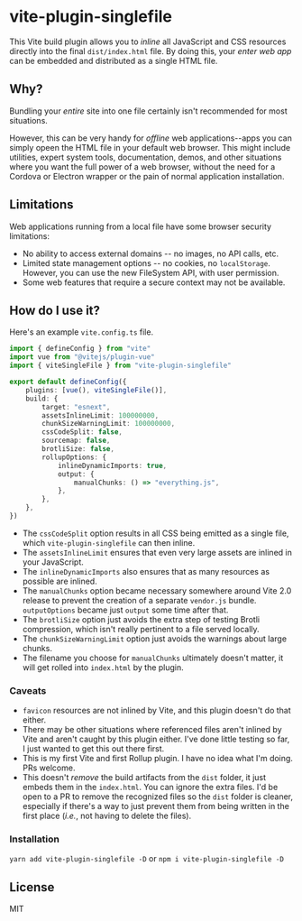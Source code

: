# vite-plugin-singlefile

This Vite build plugin allows you to _inline_ all JavaScript and CSS resources directly into the final `dist/index.html` file. By doing this, your _enter web app_ can be embedded and distributed as a single HTML file.

## Why?

Bundling your _entire_ site into one file certainly isn't recommended for most situations.

However, this can be very handy for _offline_ web applications--apps you can simply opeen the HTML file in your default web browser. This might include utilities, expert system tools, documentation, demos, and other situations where you want the full power of a web browser, without the need for a Cordova or Electron wrapper or the pain of normal application installation.

## Limitations

Web applications running from a local file have some browser security limitations:

- No ability to access external domains -- no images, no API calls, etc.
- Limited state management options -- no cookies, no `localStorage`. However, you can use the new FileSystem API, with user permission.
- Some web features that require a secure context may not be available.

## How do I use it?

Here's an example `vite.config.ts` file.

```ts
import { defineConfig } from "vite"
import vue from "@vitejs/plugin-vue"
import { viteSingleFile } from "vite-plugin-singlefile"

export default defineConfig({
    plugins: [vue(), viteSingleFile()],
    build: {
        target: "esnext",
        assetsInlineLimit: 100000000,
        chunkSizeWarningLimit: 100000000,
        cssCodeSplit: false,
        sourcemap: false,
        brotliSize: false,
        rollupOptions: {
            inlineDynamicImports: true,
            output: {
                manualChunks: () => "everything.js",
            },
        },
    },
})
```

- The `cssCodeSplit` option results in all CSS being emitted as a single file, which `vite-plugin-singlefile` can then inline.
- The `assetsInlineLimit` ensures that even very large assets are inlined in your JavaScript.
- The `inlineDynamicImports` also ensures that as many resources as possible are inlined.
- The `manualChunks` option became necessary somewhere around Vite 2.0 release to prevent the creation of a separate `vendor.js` bundle. `outputOptions` became just `output` some time after that.
- The `brotliSize` option just avoids the extra step of testing Brotli compression, which isn't really pertinent to a file served locally.
- The `chunkSizeWarningLimit` option just avoids the warnings about large chunks.
- The filename you choose for `manualChunks` ultimately doesn't matter, it will get rolled into `index.html` by the plugin.

### Caveats

- `favicon` resources are not inlined by Vite, and this plugin doesn't do that either.
- There may be other situations where referenced files aren't inlined by Vite and aren't caught by this plugin either. I've done little testing so far, I just wanted to get this out there first.
- This is my first Vite and first Rollup plugin. I have no idea what I'm doing. PRs welcome.
- This doesn't _remove_ the build artifacts from the `dist` folder, it just embeds them in the `index.html`. You can ignore the extra files. I'd be open to a PR to remove the recognized files so the `dist` folder is cleaner, especially if there's a way to just prevent them from being written in the first place (_i.e._, not having to delete the files).

### Installation

`yarn add vite-plugin-singlefile -D` or `npm i vite-plugin-singlefile -D`

## License

MIT
